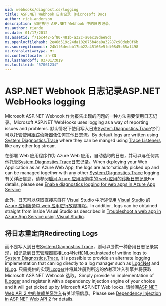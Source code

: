 ```yaml
---
uid: webhooks/diagnostics/logging
title: ASP.NET Webhook 日志记录 |Microsoft Docs
author: rick-anderson
description: 如何执行 ASP.NET Webhook 中的日志记录。
ms.author: riande
ms.date: 01/17/2012
ms.assetid: f71bc442-5f80-481b-a32c-a0ec18dee9d6
ms.openlocfilehash: 2e86d519c24da102075b4da0a32787c90deb0f6b
ms.sourcegitcommit: 24b1f6decbb17bb22a45166e5fdb0845c65af498
ms.translationtype: MT
ms.contentlocale: zh-CN
ms.lasthandoff: 03/01/2019
ms.locfileid: "57061234"
---
```

# <a name="aspnet-webhooks-logging"></a><span data-ttu-id="1f713-103">ASP.NET Webhook 日志记录</span><span class="sxs-lookup"><span data-stu-id="1f713-103">ASP.NET WebHooks logging</span></span>

<span data-ttu-id="1f713-104">Microsoft ASP.NET Webhook 作为报告出现的问题的一种方法需要使用日志记录。</span><span class="sxs-lookup"><span data-stu-id="1f713-104">Microsoft ASP.NET WebHooks uses logging as a way of reporting issues and problems.</span></span> <span data-ttu-id="1f713-105">默认情况下使用写入日志[System.Diagnostics.Trace](https://msdn.microsoft.com/library/system.diagnostics.trace)它们可以托管使用[跟踪侦听器](https://msdn.microsoft.com/library/system.diagnostics.tracelistener.aspx)像任何其他日志流。</span><span class="sxs-lookup"><span data-stu-id="1f713-105">By default logs are written using [System.Diagnostics.Trace](https://msdn.microsoft.com/library/system.diagnostics.trace) where they can be manged using [Trace Listeners](https://msdn.microsoft.com/library/system.diagnostics.tracelistener.aspx) like any other log stream.</span></span>

<span data-ttu-id="1f713-106">在部署 Web 应用程序作为 Azure Web 应用，自动选取的日志，并可以与任何其他托管[System.Diagnostics.Trace](https://msdn.microsoft.com/library/system.diagnostics.trace)日志记录。</span><span class="sxs-lookup"><span data-stu-id="1f713-106">When deploying your Web Application as an Azure Web App, the logs are automatically picked up and can be managed together with any other [System.Diagnostics.Trace](https://msdn.microsoft.com/library/system.diagnostics.trace) logging.</span></span> <span data-ttu-id="1f713-107">有关详细信息，请参阅[启用 Azure 应用服务中的 web 应用的诊断日志记录](https://azure.microsoft.com/documentation/articles/web-sites-enable-diagnostic-log/)</span><span class="sxs-lookup"><span data-stu-id="1f713-107">For details, please see [Enable diagnostics logging for web apps in Azure App Service](https://azure.microsoft.com/documentation/articles/web-sites-enable-diagnostic-log/)</span></span>

<span data-ttu-id="1f713-108">此外，日志可以获取直接来自在 Visual Studio 中所述[使用 Visual Studio 的 Azure 应用服务中 web 应用进行故障排除](https://azure.microsoft.com/documentation/articles/web-sites-dotnet-troubleshoot-visual-studio/#webserverlogs)。</span><span class="sxs-lookup"><span data-stu-id="1f713-108">In addition, logs can be obtained straight from inside Visual Studio as described in [Troubleshoot a web app in Azure App Service using Visual Studio](https://azure.microsoft.com/documentation/articles/web-sites-dotnet-troubleshoot-visual-studio/#webserverlogs).</span></span>

## <a name="redirecting-logs"></a><span data-ttu-id="1f713-109">将日志重定向</span><span class="sxs-lookup"><span data-stu-id="1f713-109">Redirecting Logs</span></span>

<span data-ttu-id="1f713-110">而不是写入到日志[System.Diagnostics.Trace](https://msdn.microsoft.com/library/system.diagnostics.trace)，则可以提供一种备用日志记录实现，如记录到日志管理器直接[Log4Net](http://logging.apache.org/log4net/)和[NLog](http://nlog-project.org/).</span><span class="sxs-lookup"><span data-stu-id="1f713-110">Instead of writing logs to [System.Diagnostics.Trace](https://msdn.microsoft.com/library/system.diagnostics.trace), it is possible to provide an alternate logging implementation that can log directly to a log manager such as [Log4Net](http://logging.apache.org/log4net/) and [NLog](http://nlog-project.org/).</span></span> <span data-ttu-id="1f713-111">只需提供的实现[ILogger](https://github.com/aspnet/WebHooks/blob/master/src/Microsoft.AspNet.WebHooks.Common/Diagnostics/ILogger.cs)并将其注册到所选的依赖项注入引擎并将获取 Microsoft ASP.NET Webhook 选取。</span><span class="sxs-lookup"><span data-stu-id="1f713-111">Simply provide an implementation of [ILogger](https://github.com/aspnet/WebHooks/blob/master/src/Microsoft.AspNet.WebHooks.Common/Diagnostics/ILogger.cs) and register it with a dependency injection engine of your choice and it will get picked up by Microsoft ASP.NET WebHooks.</span></span> <span data-ttu-id="1f713-112">请参阅[ASP.NET Web API 2 中的依赖关系注入](https://www.asp.net/web-api/overview/advanced/dependency-injection)有关详细信息。</span><span class="sxs-lookup"><span data-stu-id="1f713-112">Please see [Dependency Injection in ASP.NET Web API 2](https://www.asp.net/web-api/overview/advanced/dependency-injection) for details.</span></span>

